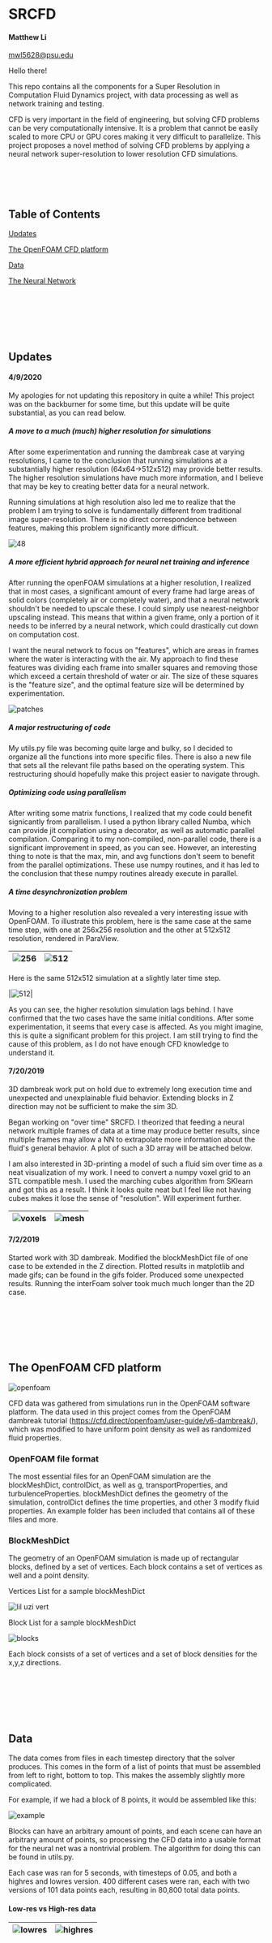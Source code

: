 # SRCFD
#### Matthew Li
mwl5628@psu.edu

Hello there!

This repo contains all the components for a Super Resolution in Computation Fluid Dynamics project, with data processing as well as network training and testing.

CFD is very important in the field of engineering, but solving CFD problems can be very computationally
intensive. It is a problem that cannot be easily scaled to more CPU or GPU cores making it very difficult to parallelize. This project proposes a novel method of solving CFD problems by applying a neural network super-resolution to lower resolution CFD simulations.
<br>
<br>
<br>
<br>
<br>

## Table of Contents

[Updates](#update)

[The OpenFOAM CFD platform](#openfoam)

[Data](#data)

[The Neural Network](#NN)



<br>
<br>
<br>
<br>
<br>

<a name="update"></a>
## Updates

#### 4/9/2020
My apologies for not updating this repository in quite a while! This project was on the backburner for some time, but this update will be quite substantial, as you can read below.

##### A move to a much (much) higher resolution for simulations
After some experimentation and running the dambreak case at varying resolutions, I came to the conclusion that running simulations at a substantially higher resolution (64x64->512x512) may provide better results. The higher resolution simulations have much more information, and I believe that may be key to creating better data for a neural network.

Running simulations at high resolution also led me to realize that the problem I am trying to solve is fundamentally different from traditional image super-resolution. There is no direct correspondence between features, making this problem significantly more difficult.

![48](readme_imgs/48_highres.gif)



##### A more efficient hybrid approach for neural net training and inference
After running the openFOAM simulations at a higher resolution, I realized that in most cases, a significant amount of every frame had large areas of solid colors (completely air or completely water), and that a neural network shouldn't be needed to upscale these. I could simply use nearest-neighbor upscaling instead. This means that within a given frame, only a portion of it needs to be inferred by a neural network, which could drastically cut down on computation cost.

I want the neural network to focus on "features", which are areas in frames where the water is interacting with the air. My approach to find these features was dividing each frame into smaller squares and removing those which
exceed a certain threshold of water or air. The size of these squares is the "feature size", and the optimal feature size will be determined by experimentation.

![patches](readme_imgs/featurePatches.png)

##### A major restructuring of code
My utils.py file was becoming quite large and bulky, so I decided to organize all the functions into more specific files. There is also
a new file that sets all the relevant file paths based on the operating system. This restructuring should hopefully make this project
easier to navigate through.

##### Optimizing code using parallelism
After writing some matrix functions, I realized that my code could benefit signicantly from parallelism. I used a python library called Numba, which can provide jit compilation using a decorator, as well as automatic parallel compilation. Comparing it to my non-compiled, non-parallel code, there is a significant improvement in speed, as you can see. However, an interesting thing to note is that the max, min, and avg functions don't seem to benefit from the parallel optimizations. These use numpy routines, and it has led to the conclusion that these numpy routines already execute in parallel.

##### A time desynchronization problem
Moving to a higher resolution also revealed a very interesting issue with OpenFOAM. To illustrate this problem, here is the same case at the same time step, with one at 256x256 resolution and the other at 512x512 resolution, rendered in ParaView.

|![256](readme_imgs/1-256x256x1-1.45.png)|![512](readme_imgs/1-512x512x1-1.45.png)|
|-|-|

Here is the same 512x512 simulation at a slightly later time step.

|![512](readme_imgs/1-512x512x1-1.65.png)|

As you can see, the higher resolution simulation lags behind. I have confirmed that the two cases have the same initial conditions. After some experimentation, it seems that every case is affected. As you might imagine, this is quite a significant problem for this project. I am still trying to find the cause of this problem, as I do not have enough CFD knowledge to understand it.

#### 7/20/2019
3D dambreak work put on hold due to extremely long execution time and unexpected and unexplainable fluid behavior. Extending blocks in Z direction may not be sufficient to make the sim 3D.

Began working on "over time" SRCFD. I theorized that feeding a neural network multiple frames of data at a time may produce better results, since multiple frames may allow a NN to extrapolate more information about the fluid's general behavior. A
plot of such a 3D array will be attached below.

I am also interested in 3D-printing a model of such a fluid sim over time as a neat visualization of my work. I need to convert a numpy voxel grid to an STL compatible mesh. I used the marching cubes algorithm from SKlearn and got this as a
result. I think it looks quite neat but I feel like not having cubes makes it lose the sense of "resolution". Will experiment further.

|![voxels](readme_imgs/voxel.png)|![mesh](readme_imgs/mesh.png)|
|-|-|


#### 7/2/2019
Started work with 3D dambreak. Modified the blockMeshDict file of one case to be extended in the Z direction. Plotted results in matplotlib and made gifs; can be found in the gifs folder. Produced some unexpected results. Running the interFoam solver took much much longer than the 2D case.


<br>
<br>
<br>
<br>
<br>

<a name="openfoam"></a>
## The OpenFOAM CFD platform

![openfoam](readme_imgs/openfoam.png "OpenFOAM")

CFD data was gathered from simulations run in the OpenFOAM software platform. The data used in this project comes from the OpenFOAM dambreak tutorial (https://cfd.direct/openfoam/user-guide/v6-dambreak/), which was modified to have uniform point density as well as randomized fluid properties.

### OpenFOAM file format
The most essential files for an OpenFOAM simulation are the blockMeshDict, controlDict, as well as g, transportProperties, and turbulenceProperties. blockMeshDict defines the geometry of the simulation, controlDict defines the time properties, and other 3 modify
fluid properties. An example folder has been included that contains all of these files and more.

### BlockMeshDict
The geometry of an OpenFOAM simulation is made up of rectangular blocks, defined by a set of vertices. Each block contains a set of vertices as well and a point density.

Vertices List for a sample blockMeshDict

![lil uzi vert](readme_imgs/vertices.png "Vertices List")

Block List for a sample blockMeshDict

![blocks](readme_imgs/blocks.png "Block List")

Each block consists of a set of vertices and a set of block densities for the x,y,z directions.

<br>
<br>
<br>
<br>
<br>

<a name="data"></a>
## Data
The data comes from files in each timestep directory that the solver produces. This comes in the form of a list of points that must
be assembled from left to right, bottom to top. This makes the assembly slightly more complicated.

For example, if we had a block of 8 points, it would be assembled like this:

![example](readme_imgs/block_example.png "Block Example")

Blocks can have an arbitrary amount of points, and each scene can have an arbitrary amount of points, so processing the CFD data
into a usable format for the neural net was a nontrivial problem. The algorithm for doing this can be found in utils.py.




Each case was ran for 5 seconds, with timesteps of 0.05, and both a highres and lowres version. 400
different cases were ran, each with two versions of 101 data points each, resulting in 80,800 total data points.

#### Low-res vs High-res data

|![lowres](plots/lowres/10_DB360_alpha.water_0.1.png "Block List")| ![highres](plots/highres/10_DB360_highres_alpha.water_0.1.png "Block List")|
|-|-|

<br>
<br>
<br>
<br>
<br>

<a name="NN"></a>
## The Neural Network
The network architecture of this project has not been 100% finalized yet, but so far we have been experimenting with existing image SR CNN architectures. The one used currently as of \[7/1/2019\] is FSRCNN from the Chinese University of Hong Kong (http://mmlab.ie.cuhk.edu.hk/projects/FSRCNN.html) which has been very straightforward to implement. The FSRCNN was implemented in Keras with the Tensorflow backend. This code, along with more information, can be found in the neural net folder.
